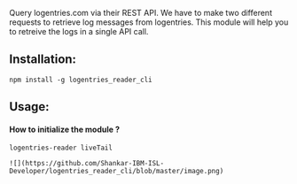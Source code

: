 Query logentries.com via their REST API. We have to make two different requests to 
retrieve log messages from logentries. This module will help you to retreive the logs
in a single API call.

## Installation: 
```npm install -g logentries_reader_cli```

## Usage:

#### How to initialize the module ?

```angular2
logentries-reader liveTail
```

```angular2
![](https://github.com/Shankar-IBM-ISL-Developer/logentries_reader_cli/blob/master/image.png)
```

